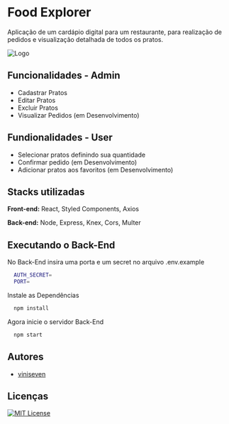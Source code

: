# Food Explorer

Aplicação de um cardápio digital para um restaurante, para realização de pedidos e visualização detalhada de todos os pratos.




![Logo](https://i.imgur.com/eUa2vnf.png[/img])


## Funcionalidades - Admin

- Cadastrar Pratos
- Editar Pratos
- Excluir Pratos
- Visualizar Pedidos (em Desenvolvimento)

## Fundionalidades - User

- Selecionar pratos definindo sua quantidade
- Confirmar pedido (em Desenvolvimento)
- Adicionar pratos aos favoritos (em Desenvolvimento)


## Stacks utilizadas

**Front-end:** React, Styled Components, Axios

**Back-end:** Node, Express, Knex, Cors, Multer


## Executando o Back-End

No Back-End insira uma porta e um secret no arquivo .env.example

```bash
  AUTH_SECRET=
  PORT=
```
Instale as Dependências
```bash
  npm install
```
Agora inicie o servidor Back-End
```bash
  npm start
```



    
## Autores

- [viniseven](https://www.github.com/viniseven)


## Licenças

[![MIT License](https://img.shields.io/badge/License-MIT-green.svg)](https://choosealicense.com/licenses/mit/)



